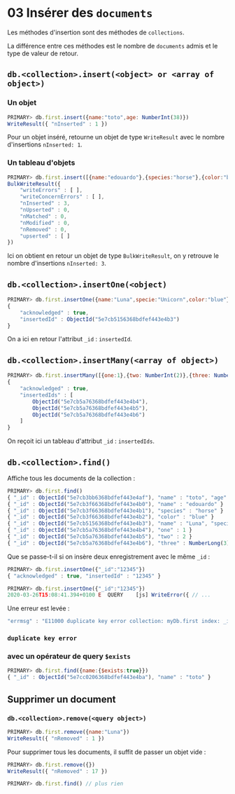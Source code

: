 # 03 Insérer des `documents`

Les méthodes d'insertion sont des méthodes de `collections`.

La différence entre ces méthodes est le nombre de `documents` admis et le type de valeur de retour.

## `db.<collection>.insert(<object> or <array of object>)`

### Un objet

```js
PRIMARY> db.first.insert({name:"toto",age: NumberInt(38)})
WriteResult({ "nInserted" : 1 })
```

Pour un objet inséré, retourne un objet de type `WriteResult` avec le nombre d'insertions `nInserted: 1`.

### Un tableau d'objets

```js
PRIMARY> db.first.insert([{name:"edouardo"},{species:"horse"},{color:"blue"}])
BulkWriteResult({
	"writeErrors" : [ ],
	"writeConcernErrors" : [ ],
	"nInserted" : 3,
	"nUpserted" : 0,
	"nMatched" : 0,
	"nModified" : 0,
	"nRemoved" : 0,
	"upserted" : [ ]
})
```

Ici on obtient en retour un objet de type `BulkWriteResult`, on y retrouve le nombre d'insertions `nInserted: 3`.

## `db.<collection>.insertOne(<object)`

```js
PRIMARY> db.first.insertOne({name:"Luna",specie:"Unicorn",color:"blue"})
{
	"acknowledged" : true,
	"insertedId" : ObjectId("5e7cb5156368bdfef443e4b3")
}
```

On a ici en retour l'attribut `_id` : `insertedId`.

## `db.<collection>.insertMany(<array of object>)`

```js
PRIMARY> db.first.insertMany([{one:1},{two: NumberInt(2)},{three: NumberLong(3)}])
{
	"acknowledged" : true,
	"insertedIds" : [
		ObjectId("5e7cb5a76368bdfef443e4b4"),
		ObjectId("5e7cb5a76368bdfef443e4b5"),
		ObjectId("5e7cb5a76368bdfef443e4b6")
	]
}
```

On reçoit ici un tableau d'attribut `_id` : `insertedIds`.

## `db.<collection>.find()`

Affiche tous les documents de la collection :

```js
PRIMARY> db.first.find()
{ "_id" : ObjectId("5e7cb3bb6368bdfef443e4af"), "name" : "toto", "age" : 38 }
{ "_id" : ObjectId("5e7cb3f66368bdfef443e4b0"), "name" : "edouardo" }
{ "_id" : ObjectId("5e7cb3f66368bdfef443e4b1"), "species" : "horse" }
{ "_id" : ObjectId("5e7cb3f66368bdfef443e4b2"), "color" : "blue" }
{ "_id" : ObjectId("5e7cb5156368bdfef443e4b3"), "name" : "Luna", "specie" : "Unicorn", "color" : "blue" }
{ "_id" : ObjectId("5e7cb5a76368bdfef443e4b4"), "one" : 1 }
{ "_id" : ObjectId("5e7cb5a76368bdfef443e4b5"), "two" : 2 }
{ "_id" : ObjectId("5e7cb5a76368bdfef443e4b6"), "three" : NumberLong(3) }
```

Que se passe-t-il si on insère deux enregistrement avec le même `_id` :

```js
PRIMARY> db.first.insertOne({"_id":"12345"})
{ "acknowledged" : true, "insertedId" : "12345" }

PRIMARY> db.first.insertOne({"_id":"12345"})
2020-03-26T15:08:41.394+0100 E  QUERY    [js] WriteError({ // ...
```

Une erreur est levée :

```js
"errmsg" : "E11000 duplicate key error collection: myDb.first index: _id_ dup key: { _id: \"12345\" }"
```

### `duplicate key error`

### avec un opérateur de query `$exists`

```js
PRIMARY> db.first.find({name:{$exists:true}})
{ "_id" : ObjectId("5e7cc0206368bdfef443e4ba"), "name" : "toto" }
```



## Supprimer un document

### `db.<collection>.remove(<query object>)`

```js
PRIMARY> db.first.remove({name:"Luna"})
WriteResult({ "nRemoved" : 1 })
```

Pour supprimer tous les documents, il suffit de passer un objet vide :

```js
PRIMARY> db.first.remove({})
WriteResult({ "nRemoved" : 17 })
```

```js
PRIMARY> db.first.find() // plus rien
```

